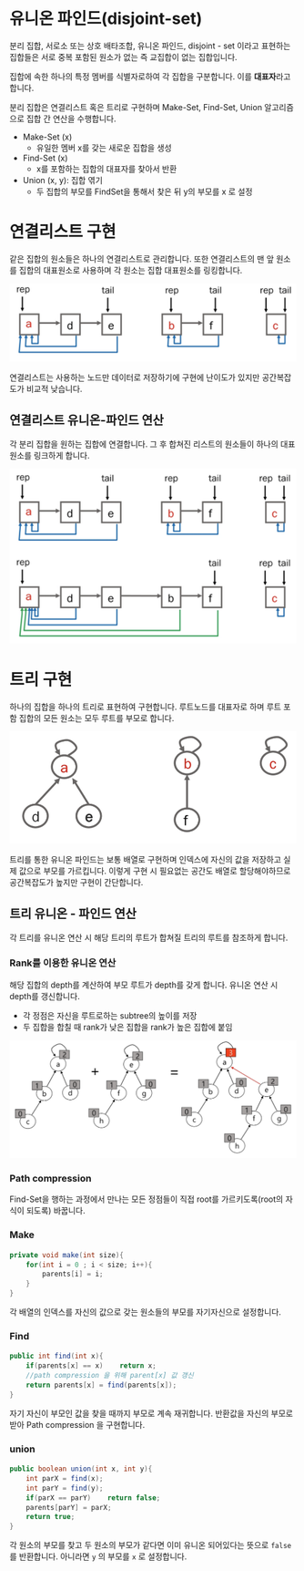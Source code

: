 # 유니온 파인드(disjoint-set)

분리 집합, 서로소 또는 상호 배타조합, 유니온 파인드, disjoint - set 이라고 표현하는 집합들은 서로 중복 포함된 원소가 없는 즉 교집합이 없는 집합입니다.

집합에 속한 하나의 특정 멤버를 식별자로하여 각 집합을 구분합니다. 이를 **대표자**라고 합니다.

분리 집합은 연결리스트 혹은 트리로 구현하며 Make-Set, Find-Set, Union 알고리즘으로 집합 간 연산을 수행합니다.

- Make-Set (x)
    - 유일한 멤버 x를 갖는 새로운 집합을 생성
- Find-Set (x)
    - x를 포함하는 집합의 대표자를 찾아서 반환
- Union (x, y): 집합 엮기
    - 두 집합의 부모를 FindSet을 통해서 찾은 뒤 y의 부모를 x 로 설정

# 연결리스트 구현

같은 집합의 원소들은 하나의 연결리스트로 관리합니다. 또한 연결리스트의 맨 앞 원소를 집합의 대표원소로 사용하며 각 원소는 집합 대표원소를 링킹합니다. 

![listUnionFind1](https://github.com/cherrytomato1/TIL/blob/main/img/union_find/list_union_find.png)

연결리스트는 사용하는 노드만 데이터로 저장하기에 구현에 난이도가 있지만 공간복잡도가 비교적 낮습니다. 

## 연결리스트 유니온-파인드 연산

각 분리 집합을 원하는 집합에 연결합니다. 그 후 합쳐진 리스트의 원소들이 하나의 대표원소를 링크하게 합니다.

![listUnionFind2](https://github.com/cherrytomato1/TIL/blob/main/img/union_find/list_union_find2.png)

# 트리 구현

하나의 집합을 하나의 트리로 표현하여 구현합니다. 루트노드를 대표자로 하며 루트 포함 집합의 모든 원소는 모두 루트를 부모로 합니다.

![treeUnionFind](https://github.com/cherrytomato1/TIL/blob/main/img/union_find/tree_union_find.png)

트리를 통한 유니온 파인드는 보통 배열로 구현하며 인덱스에 자신의 값을 저장하고 실제 값으로 부모를 가르킵니다. 이렇게 구현 시 필요없는 공간도 배열로 할당해야하므로 공간복잡도가 높지만 구현이 간단합니다.

## 트리 유니온 - 파인드 연산

각 트리를 유니온 연산 시 해당 트리의 루트가 합쳐질 트리의 루트를 참조하게 합니다.

### Rank를 이용한 유니온 연산

해당 집합의 depth를 계산하여 부모 루트가 depth를 갖게 합니다. 유니온 연산 시 depth를 갱신합니다.

- 각 정점은 자신을 루트로하는 subtree의 높이를 저장
- 두 집합을 합칠 때 rank가 낮은 집합을 rank가 높은 집합에 붙임

![treeUnionFind2](https://github.com/cherrytomato1/TIL/blob/main/img/union_find/tree_union_find2.png)

### Path compression

Find-Set을 행하는 과정에서 만나는 모든 정점들이 직접 root를 가르키도록(root의 자식이 되도록) 바꿉니다.

### Make

```java
private void make(int size){
    for(int i = 0 ; i < size; i++){
        parents[i] = i;
    }
}
```

각 배열의 인덱스를 자신의 값으로 갖는 원소들의 부모를 자기자신으로 설정합니다.

### Find

```java
public int find(int x){
    if(parents[x] == x)    return x;
    //path compression 을 위해 parent[x] 값 갱신
    return parents[x] = find(parents[x]);
}
```

자기 자신이 부모인 값을 찾을 때까지 부모로 계속 재귀합니다. 반환값을 자신의 부모로 받아 Path compression 을 구현합니다.

### union

```java
public boolean union(int x, int y){
    int parX = find(x);
    int parY = find(y);
    if(parX == parY)    return false;
    parents[parY] = parX;
    return true;
}
```

각 원소의 부모를 찾고 두 원소의 부모가 같다면 이미 유니온 되어있다는 뜻으로 `false` 를 반환합니다. 아니라면 `y` 의 부모를 `x` 로 설정합니다.
